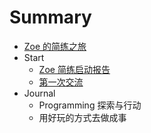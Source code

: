 # Summary

* [Zoe 的简练之旅](README.md)
* Start
    * [Zoe 简练启动报告](start/start-report.md)
    * [第一次交流](start/first-talk.md)
* Journal
    * Programming 探索与行动
    * 用好玩的方式去做成事

